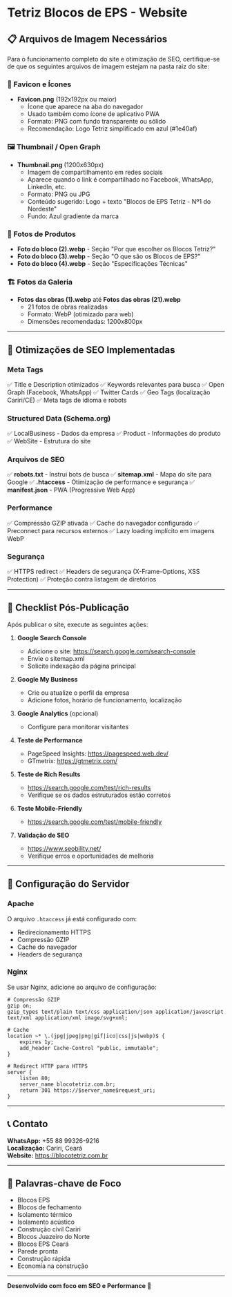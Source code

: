 # Tetriz Blocos de EPS - Website

## 📋 Arquivos de Imagem Necessários

Para o funcionamento completo do site e otimização de SEO, certifique-se de que os seguintes arquivos de imagem estejam na pasta raiz do site:

### 🎨 Favicon e Ícones
- **Favicon.png** (192x192px ou maior)
  - Ícone que aparece na aba do navegador
  - Usado também como ícone de aplicativo PWA
  - Formato: PNG com fundo transparente ou sólido
  - Recomendação: Logo Tetriz simplificado em azul (#1e40af)

### 🖼️ Thumbnail / Open Graph
- **Thumbnail.png** (1200x630px)
  - Imagem de compartilhamento em redes sociais
  - Aparece quando o link é compartilhado no Facebook, WhatsApp, LinkedIn, etc.
  - Formato: PNG ou JPG
  - Conteúdo sugerido: Logo + texto "Blocos de EPS Tetriz - Nº1 do Nordeste"
  - Fundo: Azul gradiente da marca

### 📸 Fotos de Produtos
- **Foto do bloco (2).webp** - Seção "Por que escolher os Blocos Tetriz?"
- **Foto do bloco (3).webp** - Seção "O que são os Blocos de EPS?"
- **Foto do bloco (4).webp** - Seção "Especificações Técnicas"

### 🏗️ Fotos da Galeria
- **Fotos das obras (1).webp** até **Fotos das obras (21).webp**
  - 21 fotos de obras realizadas
  - Formato: WebP (otimizado para web)
  - Dimensões recomendadas: 1200x800px

---

## 🚀 Otimizações de SEO Implementadas

### Meta Tags
✅ Title e Description otimizados
✅ Keywords relevantes para busca
✅ Open Graph (Facebook, WhatsApp)
✅ Twitter Cards
✅ Geo Tags (localização Cariri/CE)
✅ Meta tags de idioma e robots

### Structured Data (Schema.org)
✅ LocalBusiness - Dados da empresa
✅ Product - Informações do produto
✅ WebSite - Estrutura do site

### Arquivos de SEO
✅ **robots.txt** - Instrui bots de busca
✅ **sitemap.xml** - Mapa do site para Google
✅ **.htaccess** - Otimização de performance e segurança
✅ **manifest.json** - PWA (Progressive Web App)

### Performance
✅ Compressão GZIP ativada
✅ Cache do navegador configurado
✅ Preconnect para recursos externos
✅ Lazy loading implícito em imagens WebP

### Segurança
✅ HTTPS redirect
✅ Headers de segurança (X-Frame-Options, XSS Protection)
✅ Proteção contra listagem de diretórios

---

## 📱 Checklist Pós-Publicação

Após publicar o site, execute as seguintes ações:

1. **Google Search Console**
   - Adicione o site: https://search.google.com/search-console
   - Envie o sitemap.xml
   - Solicite indexação da página principal

2. **Google My Business**
   - Crie ou atualize o perfil da empresa
   - Adicione fotos, horário de funcionamento, localização

3. **Google Analytics** (opcional)
   - Configure para monitorar visitantes

4. **Teste de Performance**
   - PageSpeed Insights: https://pagespeed.web.dev/
   - GTmetrix: https://gtmetrix.com/

5. **Teste de Rich Results**
   - https://search.google.com/test/rich-results
   - Verifique se os dados estruturados estão corretos

6. **Teste Mobile-Friendly**
   - https://search.google.com/test/mobile-friendly

7. **Validação de SEO**
   - https://www.seobility.net/
   - Verifique erros e oportunidades de melhoria

---

## 🔧 Configuração do Servidor

### Apache
O arquivo `.htaccess` já está configurado com:
- Redirecionamento HTTPS
- Compressão GZIP
- Cache do navegador
- Headers de segurança

### Nginx
Se usar Nginx, adicione ao arquivo de configuração:

```nginx
# Compressão GZIP
gzip on;
gzip_types text/plain text/css application/json application/javascript text/xml application/xml image/svg+xml;

# Cache
location ~* \.(jpg|jpeg|png|gif|ico|css|js|webp)$ {
    expires 1y;
    add_header Cache-Control "public, immutable";
}

# Redirect HTTP para HTTPS
server {
    listen 80;
    server_name blocotetriz.com.br;
    return 301 https://$server_name$request_uri;
}
```

---

## 📞 Contato

**WhatsApp:** +55 88 99326-9216  
**Localização:** Cariri, Ceará  
**Website:** https://blocotetriz.com.br

---

## 🎯 Palavras-chave de Foco

- Blocos EPS
- Blocos de fechamento
- Isolamento térmico
- Isolamento acústico
- Construção civil Cariri
- Blocos Juazeiro do Norte
- Blocos EPS Ceará
- Parede pronta
- Construção rápida
- Economia na construção

---

**Desenvolvido com foco em SEO e Performance** 🚀
